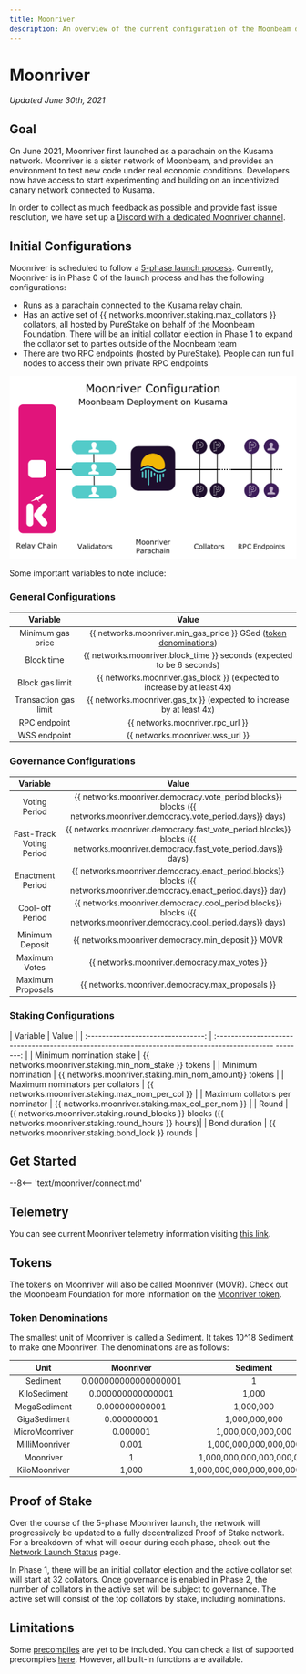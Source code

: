 ```yaml
---
title: Moonriver
description: An overview of the current configuration of the Moonbeam deployment on Kusama, Moonriver, and information on how to start building on it using Solidity.
---
```


# Moonriver

_Updated June 30th, 2021_

## Goal

On June 2021, Moonriver first launched as a parachain on the Kusama network. Moonriver is a sister network of Moonbeam, and provides an environment to test new code under real economic conditions. Developers now have access to start experimenting and building on an incentivized canary network connected to Kusama. 

In order to collect as much feedback as possible and provide fast issue resolution, we have set up a [Discord with a dedicated Moonriver channel](https://discord.gg/5TaUvbRvgM).

## Initial Configurations

Moonriver is scheduled to follow a [5-phase launch process](https://moonbeam.network/networks/moonriver/launch/). Currently, Moonriver is in Phase 0 of the launch process and has the following configurations:

- Runs as a parachain connected to the Kusama relay chain.
- Has an active set of {{ networks.moonriver.staking.max_collators }} collators, all hosted by PureStake on behalf of the Moonbeam Foundation. There will be an initial collator election in Phase 1 to expand the collator set to parties outside of the Moonbeam team
- There are two RPC endpoints (hosted by PureStake). People can run full nodes to access their own private RPC endpoints

![Moonriver Diagram](/images/moonriver/moonriver-diagram.png)

Some important variables to note include:

### General Configurations

| Variable              | Value                                       |
|:---------------------:|:-------------------------------------------:|
| Minimum gas price     | {{ networks.moonriver.min_gas_price }} GSed ([token denominations](#token-denominations)) |
| Block time            | {{ networks.moonriver.block_time }} seconds (expected to be 6 seconds) |
| Block gas limit       | {{ networks.moonriver.gas_block }} (expected to increase by at least 4x) |
| Transaction gas limit | {{ networks.moonriver.gas_tx }} (expected to increase by at least 4x) |
| RPC endpoint          | {{ networks.moonriver.rpc_url }} |
| WSS endpoint          | {{ networks.moonriver.wss_url }} |

### Governance Configurations

|             Variable             |                          Value                                                                                                    |
|:-------------------------------:|:---------------------------------------------------------------------------------------------------------------------------------:|
|  Voting Period                   | {{ networks.moonriver.democracy.vote_period.blocks}} blocks ({{ networks.moonriver.democracy.vote_period.days}} days)             |
|  Fast-Track Voting Period        | {{ networks.moonriver.democracy.fast_vote_period.blocks}} blocks ({{ networks.moonriver.democracy.fast_vote_period.days}} days)   |
|  Enactment Period                | {{ networks.moonriver.democracy.enact_period.blocks}} blocks ({{ networks.moonriver.democracy.enact_period.days}} day)            |
|  Cool-off Period                 | {{ networks.moonriver.democracy.cool_period.blocks}} blocks ({{ networks.moonriver.democracy.cool_period.days}} days)             |
|  Minimum Deposit                 | {{ networks.moonriver.democracy.min_deposit }} MOVR                                                                               |
|  Maximum Votes                   | {{ networks.moonriver.democracy.max_votes }}                                                                                      |
|  Maximum Proposals               | {{ networks.moonriver.democracy.max_proposals }}                                                                                  |

### Staking Configurations

|             Variable               |                                                  Value                                                   |
| :--------------------------------: | :--------------------------------------------------------------------------------------------- --------: |
|   Minimum nomination stake         | {{ networks.moonriver.staking.min_nom_stake }} tokens                                                    |
|   Minimum nomination               | {{ networks.moonriver.staking.min_nom_amount}} tokens                                                    |
|   Maximum nominators per collators | {{ networks.moonriver.staking.max_nom_per_col }}                                                         |
|   Maximum collators per nominator  | {{ networks.moonriver.staking.max_col_per_nom }}                                                         |
|   Round                            | {{ networks.moonriver.staking.round_blocks }} blocks ({{ networks.moonriver.staking.round_hours }} hours)|
|   Bond duration                    | {{ networks.moonriver.staking.bond_lock }} rounds                                                        |


## Get Started

--8<-- 'text/moonriver/connect.md'

## Telemetry

You can see current Moonriver telemetry information visiting [this link](https://telemetry.polkadot.io/#list/Moonriver).

## Tokens

The tokens on Moonriver will also be called Moonriver (MOVR). Check out the Moonbeam Foundation for more information on the [Moonriver token](https://moonbeam.foundation/moonriver-token/). 

### Token Denominations

The smallest unit of Moonriver is called a Sediment. It takes 10^18 Sediment to make one Moonriver. The denominations are as follows:

| Unit           | Moonriver            | Sediment                      |
|:--------------:|:--------------------:|:-----------------------------:|
| Sediment       | 0.000000000000000001 | 1                             |
| KiloSediment   | 0.000000000000001    | 1,000                         |
| MegaSediment   | 0.000000000001       | 1,000,000                     |
| GigaSediment   | 0.000000001          | 1,000,000,000                 |
| MicroMoonriver | 0.000001             | 1,000,000,000,000             |
| MilliMoonriver | 0.001                | 1,000,000,000,000,000         |
| Moonriver      | 1                    | 1,000,000,000,000,000,000     |
| KiloMoonriver  | 1,000                | 1,000,000,000,000,000,000,000 |


## Proof of Stake

Over the course of the 5-phase Moonriver launch, the network will progressively be updated to a fully decentralized Proof of Stake network. For a breakdown of what will occur during each phase, check out the [Network Launch Status](https://moonbeam.network/networks/moonriver/launch/) page.

In Phase 1, there will be an initial collator election and the active collator set will start at 32 collators. Once governance is enabled in Phase 2, the number of collators in the active set will be subject to governance. The active set will consist of the top collators by stake, including nominations.

## Limitations

Some [precompiles](https://docs.klaytn.com/smart-contract/precompiled-contracts) are yet to be included. You can check a list of supported precompiles [here](/integrations/precompiles/). However, all built-in functions are available.

